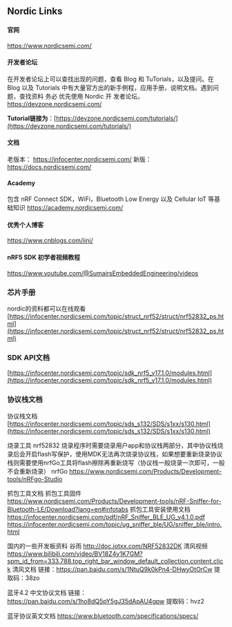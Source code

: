 ## Nordic Links
#### 官网
https://www.nordicsemi.com/
#### 开发者论坛
在开发者论坛上可以查找出现的问题，查看 Blog 和 TuTorials，以及提问。在 Blog 以及 Tutorials 中有大量官方出的新手例程，应用手册，说明文档。遇到问题，查找资料 务必 优先使用 Nordic 开 发者论坛。
https://devzone.nordicsemi.com/

**Tutorial链接为**：[https://devzone.nordicsemi.com/tutorials/](https://devzone.nordicsemi.com/tutorials/)
#### 文档
老版本： 
https://infocenter.nordicsemi.com/
新版：
https://docs.nordicsemi.com/

#### Academy
包含 nRF Connect SDK，WiFi，Bluetooth Low Energy 以及 Cellular IoT 等基础知识
https://academy.nordicsemi.com/
#### 优秀个人博客
https://www.cnblogs.com/iini/
#### nRF5 SDK 初学者视频教程
https://www.youtube.com/@SumairsEmbeddedEngineering/videos

### 芯片手册

nordic的资料都可以在线观看
[https://infocenter.nordicsemi.com/topic/struct_nrf52/struct/nrf52832_ps.html](https://infocenter.nordicsemi.com/topic/struct_nrf52/struct/nrf52832_ps.html)

### SDK API文档

[https://infocenter.nordicsemi.com/topic/sdk_nrf5_v17.1.0/modules.html](https://infocenter.nordicsemi.com/topic/sdk_nrf5_v17.1.0/modules.html)

### 协议栈文档

协议栈文档 
[https://infocenter.nordicsemi.com/topic/sds_s132/SDS/s1xx/s130.html](https://infocenter.nordicsemi.com/topic/sds_s132/SDS/s1xx/s130.html)

烧录工具
nrf52832 烧录程序时需要烧录用户app和协议栈两部分，其中协议栈烧录后会开启flash写保护，使用MDK无法再次烧录协议栈，如果想要重新烧录协议栈则需要使用nrfGo工具将flash擦除再重新烧写（协议栈一般烧录一次即可，一般不会重新烧录）
nrfGo https://www.nordicsemi.com/Products/Development-tools/nRFgo-Studio

抓包工具文档
抓包工具固件 https://www.nordicsemi.com/Products/Development-tools/nRF-Sniffer-for-Bluetooth-LE/Download?lang=en#infotabs
抓包工具安装使用文档 https://infocenter.nordicsemi.com/pdf/nRF_Sniffer_BLE_UG_v4.1.0.pdf
https://infocenter.nordicsemi.com/topic/ug_sniffer_ble/UG/sniffer_ble/intro.html

国内的一些开发板资料
谷雨 http://doc.iotxx.com/NRF52832DK
清风视频 https://www.bilibili.com/video/BV18Z4y1K7GM?spm_id_from=333.788.top_right_bar_window_default_collection.content.click
清风文档 链接：https://pan.baidu.com/s/1NtuQ9k0kPn4-DHwyOtOrCw
提取码：38zo

蓝牙4.2 中文协议文档
链接：https://pan.baidu.com/s/1ho8dQ5pY5gJ35dApAU4gpw
提取码：hvz2

蓝牙协议英文文档 https://www.bluetooth.com/specifications/specs/
